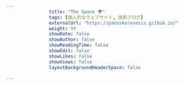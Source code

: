 ---
                title: "The Space 🌍"
                tags: [個人的なウェブサイト, 技術ブログ]
                externalUrl: "https://panoskorovesis.github.io/"
                weight: 99
                showDate: false
                showAuthor: false
                showReadingTime: false
                showEdit: false
                showLikes: false
                showViews: false
                layoutBackgroundHeaderSpace: false
                ---

